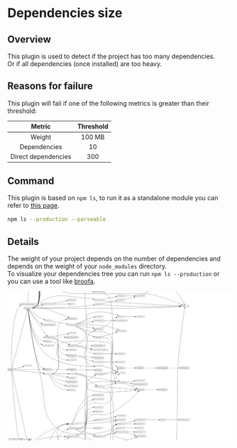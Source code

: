 # Dependencies size

## Overview

This plugin is used to detect if the project has too many dependencies.  
Or if all dependencies (once installed) are too heavy.

## Reasons for failure
This plugin will fail if one of the following metrics is greater than their threshold:

| Metric              | Threshold      | 
|:-------------------:|:--------------:|
| Weight              | 100 MB         |
| Dependencies        | 10             |
| Direct dependencies | 300            |

## Command
This plugin is based on `npm ls`, to run it as a standalone module you can refer to [this page](https://docs.npmjs.com/cli/v6/commands/npm-ls).

```bash
npm ls --production --parseable
```

## Details

The weight of your project depends on the number of dependencies and depends on the weight of your `node_modules` directory.  
To visualize your dependencies tree you can run `npm ls --production` or you can use a tool like [broofa](https://npm.broofa.com/).

![Broofa example](https://github.com/wallet77/qualscan/blob/main/examples/broofa.png)